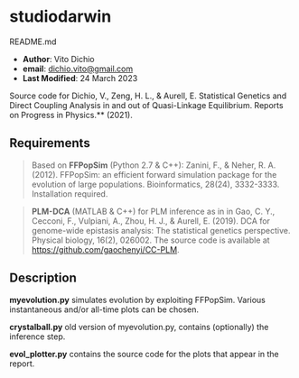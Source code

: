 # studiodarwin

README.md
* **Author**: Vito Dichio
* **email**: dichio.vito@gmail.com
* **Last Modified**: 24 March 2023

Source code for Dichio, V., Zeng, H. L., & Aurell, E. Statistical Genetics and Direct Coupling Analysis in and out of Quasi-Linkage Equilibrium. Reports on Progress in Physics.** (2021).

Requirements
------------------
> Based on **FFPopSim** (Python 2.7 & C++): Zanini, F., & Neher, R. A. (2012). FFPopSim: an efficient forward simulation package for the evolution of large populations. Bioinformatics, 28(24), 3332-3333. Installation required.

> **PLM-DCA** (MATLAB & C++) for PLM inference as in in Gao, C. Y., Cecconi, F., Vulpiani, A., Zhou, H. J., & Aurell, E. (2019). DCA for genome-wide epistasis analysis: The statistical genetics perspective. Physical biology, 16(2), 026002. The source code is available at https://github.com/gaochenyi/CC-PLM. 

Description
---------------
**myevolution.py** simulates  evolution by exploiting FFPopSim. Various instantaneous and/or all-time plots can be chosen.

**crystalball.py** old version of myevolution.py, contains (optionally) the inference step. 

**evol_plotter.py** contains the source code for the plots that appear in the report.

